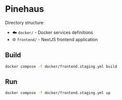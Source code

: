 # Pinehaus

Directory structure:

- ☁️ `docker/` - Docker services definitions
- 🌐 `frontend/` - NextJS frontend application

## Build

```bash
docker compose -f docker/frontend.staging.yml build
```

## Run

```bash
docker compose -f docker/frontend.staging.yml up
```
